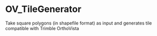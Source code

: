 # OV_TileGenerator
Take square polygons (in shapefile format) as input and generates tile compatible with Trimble OrthoVista
